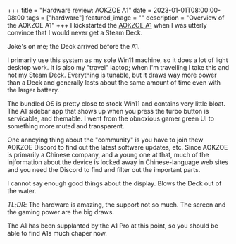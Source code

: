 +++
title =  "Hardware review: AOKZOE A1"
date = 2023-01-01T08:00:00-08:00
tags = ["hardware"]
featured_image = ""
description = "Overview of the AOKZOE A1"
+++
I kickstarted the [AOKZOE A1](https://aokzoestore.com/products/aokzoe-8-inch-amd%C2%AE-ryzen%C2%AE-6800u) when I was utterly convince that I would never get a Steam Deck.

Joke's on me; the Deck arrived before the A1.

I primarily use this system as my sole Win11 machine, so it does a lot of light desktop work. It is also my "travel" laptop; when I'm travelling I take this and not my Steam Deck. Everything is tunable, but it draws way more power than a Deck and generally lasts about the same amount of time even with the larger battery.

The bundled OS is pretty close to stock Win11 and contains very little bloat. The A1 sidebar app that shows up when you press the turbo button is servicable, and themable. I went from the obnoxious gamer green UI to something more muted and transparent.

One annoying thing about the "community" is you have to join thew AOKZOE Discord to find out the latest software updates, etc. Since AOKZOE is primarily a Chinese company, and a young one at that, much of the injformation about the device is locked away in Chinese-language web sites and you need the Discord to find and filter out the important parts.

I cannot say enough good things about the display. Blows the Deck out of the water.

*TL;DR*: The hardware is amazing, the support not so much. The screen and the gaming power are the big draws.

The A1 has been supplanted by the A1 Pro at this point, so you should be able to find A1s much chaper now.